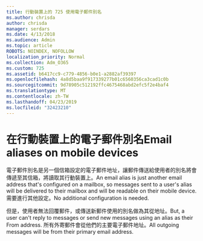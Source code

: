 ```yaml
---
title: 行動裝置上的 725 使用電子郵件別名
ms.author: chrisda
author: chrisda
manager: serdars
ms.date: 4/13/2018
ms.audience: Admin
ms.topic: article
ROBOTS: NOINDEX, NOFOLLOW
localization_priority: Normal
ms.collection: Adm_O365
ms.custom: 725
ms.assetid: b6417cc9-c779-4856-b0e1-a2882af39397
ms.openlocfilehash: 4a8d5baa9f917339277b01c6560356ca3cad1c0b
ms.sourcegitcommit: 9d78905c512192ffc4675468abd2efc5f2e4baf4
ms.translationtype: MT
ms.contentlocale: zh-TW
ms.lasthandoff: 04/23/2019
ms.locfileid: "32423210"
---
```

# <a name="email-aliases-on-mobile-devices"></a><span data-ttu-id="1719f-102">在行動裝置上的電子郵件別名</span><span class="sxs-lookup"><span data-stu-id="1719f-102">Email aliases on mobile devices</span></span>

<span data-ttu-id="1719f-103">電子郵件別名是另一個信箱設定的電子郵件地址，讓郵件傳送給使用者的別名將會傳遞至其信箱，將讀取其行動裝置上。</span><span class="sxs-lookup"><span data-stu-id="1719f-103">An email alias is just another email address that's configured on a mailbox, so messages sent to a user's alias will be delivered to their mailbox and will be readable on their mobile device.</span></span> <span data-ttu-id="1719f-104">需要進行其他設定。</span><span class="sxs-lookup"><span data-stu-id="1719f-104">No additional configuration is needed.</span></span>

<span data-ttu-id="1719f-105">但是，使用者無法回覆郵件，或傳送新郵件使用的別名做為其從地址。</span><span class="sxs-lookup"><span data-stu-id="1719f-105">But, a user can't reply to messages or send new messages using an alias as their From address.</span></span> <span data-ttu-id="1719f-106">所有外寄郵件會從他們的主要電子郵件地址。</span><span class="sxs-lookup"><span data-stu-id="1719f-106">All outgoing messages will be from their primary email address.</span></span>
